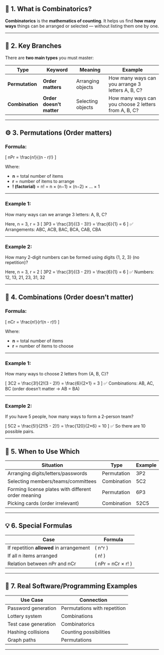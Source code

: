 ## 🧮 1. What is Combinatorics?

**Combinatorics** is the **mathematics of counting**.
It helps us find **how many ways** things can be arranged or selected —
without listing them one by one.

---

## 🧩 2. Key Branches

There are **two main types** you must master:

| Type            | Keyword                  | Meaning           | Example                                              |
| --------------- | ------------------------ | ----------------- | ---------------------------------------------------- |
| **Permutation** | **Order matters**        | Arranging objects | How many ways can you arrange 3 letters A, B, C?     |
| **Combination** | **Order doesn’t matter** | Selecting objects | How many ways can you choose 2 letters from A, B, C? |

---

## ⚙️ 3. Permutations (Order matters)

### Formula:

[
nPr = \frac{n!}{(n - r)!}
]

Where:

* **n** = total number of items
* **r** = number of items to arrange
* **! (factorial)** = n! = n × (n−1) × (n−2) × ... × 1

---

### Example 1:

How many ways can we arrange 3 letters: A, B, C?

Here, n = 3, r = 3
[
3P3 = \frac{3!}{(3 - 3)!} = \frac{6}{1} = 6
]
✅ Arrangements: ABC, ACB, BAC, BCA, CAB, CBA

---

### Example 2:

How many 2-digit numbers can be formed using digits {1, 2, 3} (no repetition)?

Here, n = 3, r = 2
[
3P2 = \frac{3!}{(3 - 2)!} = \frac{6}{1} = 6
]
✅ Numbers: 12, 13, 21, 23, 31, 32

---

## 🧺 4. Combinations (Order doesn’t matter)

### Formula:

[
nCr = \frac{n!}{r!(n - r)!}
]

Where:

* **n** = total number of items
* **r** = number of items to choose

---

### Example 1:

How many ways to choose 2 letters from {A, B, C}?

[
3C2 = \frac{3!}{2!(3 - 2)!} = \frac{6}{2×1} = 3
]
✅ Combinations: AB, AC, BC
(order doesn’t matter → AB = BA)

---

### Example 2:

If you have 5 people, how many ways to form a 2-person team?

[
5C2 = \frac{5!}{2!(5 - 2)!} = \frac{120}{2×6} = 10
]
✅ So there are 10 possible pairs.

---

## 🧠 5. When to Use Which

| Situation                                           | Type        | Example |
| --------------------------------------------------- | ----------- | ------- |
| Arranging digits/letters/passwords                  | Permutation | 3P2     |
| Selecting members/teams/committees                  | Combination | 5C2     |
| Forming license plates with different order meaning | Permutation | 6P3     |
| Picking cards (order irrelevant)                    | Combination | 52C5    |

---

## 💡 6. Special Formulas

| Case                                     | Formula            |
| ---------------------------------------- | ------------------ |
| If repetition **allowed** in arrangement | ( n^r )            |
| If all n items arranged                  | ( n! )             |
| Relation between nPr and nCr             | ( nPr = nCr × r! ) |

---

## 🧩 7. Real Software/Programming Examples

| Use Case             | Connection                   |
| -------------------- | ---------------------------- |
| Password generation  | Permutations with repetition |
| Lottery system       | Combinations                 |
| Test case generation | Combinatorics                |
| Hashing collisions   | Counting possibilities       |
| Graph paths          | Permutations                 |

---
